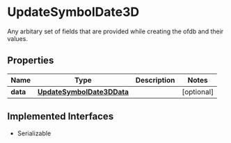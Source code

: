 

# UpdateSymbolDate3D

Any arbitary set of fields that are provided while creating the ofdb and their values.

## Properties

Name | Type | Description | Notes
------------ | ------------- | ------------- | -------------
**data** | [**UpdateSymbolDate3DData**](UpdateSymbolDate3DData.md) |  |  [optional]


## Implemented Interfaces

* Serializable


